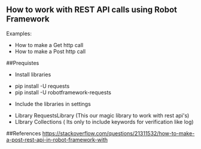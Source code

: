 ## How to work with REST API calls using Robot Framework
Examples:
* How to make a Get http call
* How to make a Post http call

##Prequistes 
* Install libraries 
 - pip install -U requests
 - pip install -U robotframework-requests
* Include the libraries in settings 
 - Library RequestsLibrary (This our magic library to work with rest api's)
 - LIbrary Collections ( Its only to include keywords for verification like log)

##References
https://stackoverflow.com/questions/21311532/how-to-make-a-post-rest-api-in-robot-framework-with